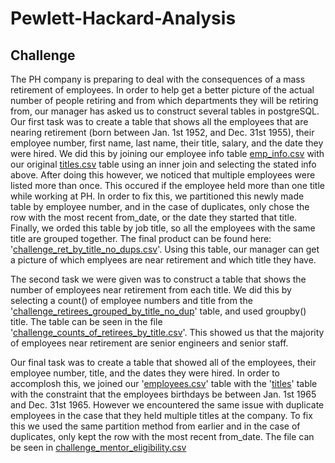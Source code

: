# Pewlett-Hackard-Analysis
## Challenge
The PH company is preparing to deal with the consequences of a mass retirement of employees. In order to help get a better picture of the actual number of people retiring and from which departments they will be retiring from, our manager has asked us to construct several tables in postgreSQL. Our first task was to create a table that shows all the employees that are nearing retirement (born between Jan. 1st 1952, and Dec. 31st 1955), their employee number, first name, last name, their title, salary, and the date they were hired. We did this by joining our employee info table [emp_info.csv](https://github.com/critter110/Pewlett-Hackard-Analysis/blob/master/emp_info.csv) with our original [titles.csv](https://github.com/critter110/Pewlett-Hackard-Analysis/blob/master/Data/titles.csv) table using an inner join and selecting the stated info above. After doing this however, we noticed that multiple employees were listed more than once. This occured if the employee held more than one title while working at PH. In order to fix this, we partitioned this newly made table by employee number, and in the case of duplicates, only chose the row with the most recent from_date, or the date they started that title. Finally, we orded this table by job title, so all the employees with the same title are grouped together. The final product can be found here: '[challenge_ret_by_title_no_dups.csv](https://github.com/critter110/Pewlett-Hackard-Analysis/blob/master/challenge_ret_by_title_no_duplicates.csv)'. Using this table, our manager can get a picture of which emplyees are near retirement and which title they have. 


The second task we were given was to construct a table that shows the number of employees near retirement from each title. We did this by selecting a count() of employee numbers and title from the '[challenge_retirees_grouped_by_title_no_dup](https://github.com/critter110/Pewlett-Hackard-Analysis/blob/master/challenge_ret_by_title_no_duplicates.csv)' table, and used groupby() title. The table can be seen in the file '[challenge_counts_of_retirees_by_title.csv](https://github.com/critter110/Pewlett-Hackard-Analysis/blob/master/challenge_counts_of_retirees_by_title.csv)'. This showed us that the majority of employees near retirement are senior engineers and senior staff.  

Our final task was to create a table that showed all of the employees, their employee number, title, and the dates they were hired. In order to accomplosh this, we joined our '[employees.csv](https://github.com/critter110/Pewlett-Hackard-Analysis/blob/master/Data/employees.csv)' table with the '[titles](https://github.com/critter110/Pewlett-Hackard-Analysis/blob/master/Data/titles.csv)' table with the constraint that the employees birthdays be between Jan. 1st 1965 and Dec. 31st 1965. However we encountered the same issue with duplicate employees in the case that they held multiple titles at the company. To fix this we used the same partition method from earlier and in the case of duplicates, only kept the row with the most recent from_date. The file can be seen in [challenge_mentor_eligibility.csv](https://github.com/critter110/Pewlett-Hackard-Analysis/blob/master/challenge_mentor_eligibility.csv)
